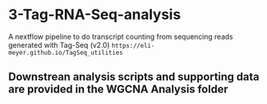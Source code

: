 # 3-Tag-RNA-Seq-analysis

A nextflow pipeline to do transcript counting from sequencing reads generated with Tag-Seq (v2.0) `https://eli-meyer.github.io/TagSeq_utilities`

## Downstrean analysis scripts and supporting data are provided in the WGCNA Analysis folder

